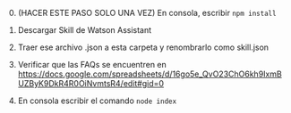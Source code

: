 0. (HACER ESTE PASO SOLO UNA VEZ) En consola, escribir `npm install`

1. Descargar Skill de Watson Assistant
2. Traer ese archivo .json a esta carpeta y renombrarlo como skill.json
3. Verificar que las FAQs se encuentren en https://docs.google.com/spreadsheets/d/16go5e_QvO23ChO6kh9IxmBUZByK9DkR4R0OiNvmtsR4/edit#gid=0
4. En consola escribir el comando `node index`
